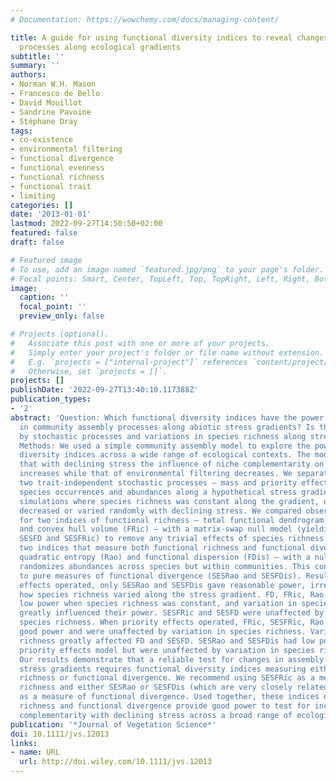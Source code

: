 ```yaml
---
# Documentation: https://wowchemy.com/docs/managing-content/

title: A guide for using functional diversity indices to reveal changes in assembly
  processes along ecological gradients
subtitle: ''
summary: ''
authors:
- Norman W.H. Mason
- Francesco de Bello
- David Mouillot
- Sandrine Pavoine
- Stéphane Dray
tags:
- co-existence
- environmental filtering
- functional divergence
- functional evenness
- functional richness
- functional trait
- limiting
categories: []
date: '2013-01-01'
lastmod: 2022-09-27T14:50:50+02:00
featured: false
draft: false

# Featured image
# To use, add an image named `featured.jpg/png` to your page's folder.
# Focal points: Smart, Center, TopLeft, Top, TopRight, Left, Right, BottomLeft, Bottom, BottomRight.
image:
  caption: ''
  focal_point: ''
  preview_only: false

# Projects (optional).
#   Associate this post with one or more of your projects.
#   Simply enter your project's folder or file name without extension.
#   E.g. `projects = ["internal-project"]` references `content/project/deep-learning/index.md`.
#   Otherwise, set `projects = []`.
projects: []
publishDate: '2022-09-27T13:40:10.117388Z'
publication_types:
- '2'
abstract: 'Question: Which functional diversity indices have the power to reveal changes
  in community assembly processes along abiotic stress gradients? Is their power affected
  by stochastic processes and variations in species richness along stress gradients?
  Methods: We used a simple community assembly model to explore the power of functional
  diversity indices across a wide range of ecological contexts. The model assumes
  that with declining stress the influence of niche complementarity on species fitness
  increases while that of environmental filtering decreases. We separately incorporated
  two trait-independent stochastic processes – mass and priority effects – in simulating
  species occurrences and abundances along a hypothetical stress gradient. We ran
  simulations where species richness was constant along the gradient, or increased,
  decreased or varied randomly with declining stress. We compared observed values
  for two indices of functional richness – total functional dendrogram length (FD)
  and convex hull volume (FRic) – with a matrix-swap null model (yielding indices
  SESFD and SESFRic) to remove any trivial effects of species richness. We also compared
  two indices that measure both functional richness and functional divergence – Rao
  quadratic entropy (Rao) and functional dispersion (FDis) – with a null model that
  randomizes abundances across species but within communities. This converts them
  to pure measures of functional divergence (SESRao and SESFDis). Results:When mass
  effects operated, only SESRao and SESFDis gave reasonable power, irrespective of
  how species richness varied along the stress gradient. FD, FRic, Rao and FDis had
  low power when species richness was constant, and variation in species richness
  greatly influenced their power. SESFRic and SESFD were unaffected by variation in
  species richness. When priority effects operated, FRic, SESFRic, Rao and FDis had
  good power and were unaffected by variation in species richness. Variation in species
  richness greatly affected FD and SESFD. SESRao and SESFDis had low power in the
  priority effects model but were unaffected by variation in species richness. Conclusions:
  Our results demonstrate that a reliable test for changes in assembly processes along
  stress gradients requires functional diversity indices measuring either functional
  richness or functional divergence. We recommend using SESFRic as a measure of functional
  richness and either SESRao or SESFDis (which are very closely related mathematically)
  as a measure of functional divergence. Used together, these indices of functional
  richness and functional divergence provide good power to test for increasing niche
  complementarity with declining stress across a broad range of ecological contexts.'
publication: '*Journal of Vegetation Science*'
doi: 10.1111/jvs.12013
links:
- name: URL
  url: http://doi.wiley.com/10.1111/jvs.12013
---
```

